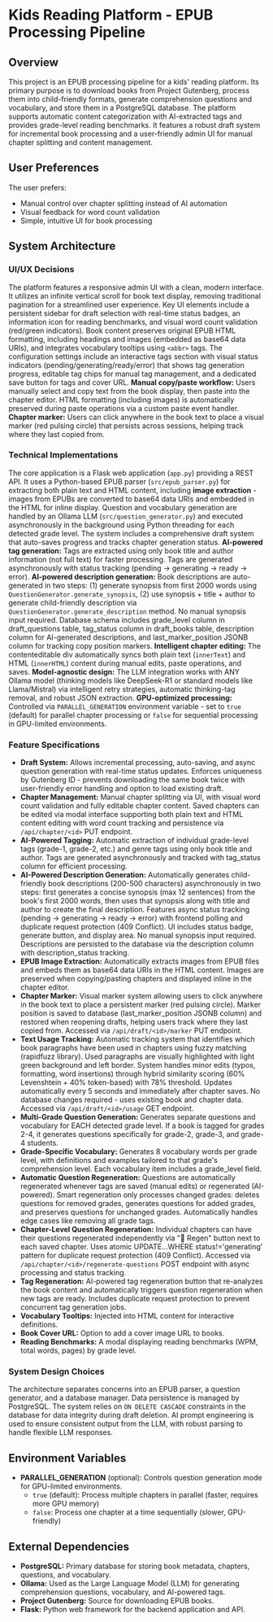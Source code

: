 # Kids Reading Platform - EPUB Processing Pipeline

## Overview
This project is an EPUB processing pipeline for a kids' reading platform. Its primary purpose is to download books from Project Gutenberg, process them into child-friendly formats, generate comprehension questions and vocabulary, and store them in a PostgreSQL database. The platform supports automatic content categorization with AI-extracted tags and provides grade-level reading benchmarks. It features a robust draft system for incremental book processing and a user-friendly admin UI for manual chapter splitting and content management.

## User Preferences
The user prefers:
- Manual control over chapter splitting instead of AI automation
- Visual feedback for word count validation
- Simple, intuitive UI for book processing

## System Architecture

### UI/UX Decisions
The platform features a responsive admin UI with a clean, modern interface. It utilizes an infinite vertical scroll for book text display, removing traditional pagination for a streamlined user experience. Key UI elements include a persistent sidebar for draft selection with real-time status badges, an information icon for reading benchmarks, and visual word count validation (red/green indicators). Book content preserves original EPUB HTML formatting, including headings and images (embedded as base64 data URIs), and integrates vocabulary tooltips using `<abbr>` tags. The configuration settings include an interactive tags section with visual status indicators (pending/generating/ready/error) that shows tag generation progress, editable tag chips for manual tag management, and a dedicated save button for tags and cover URL. **Manual copy/paste workflow:** Users manually select and copy text from the book display, then paste into the chapter editor. HTML formatting (including images) is automatically preserved during paste operations via a custom paste event handler. **Chapter marker:** Users can click anywhere in the book text to place a visual marker (red pulsing circle) that persists across sessions, helping track where they last copied from.

### Technical Implementations
The core application is a Flask web application (`app.py`) providing a REST API. It uses a Python-based EPUB parser (`src/epub_parser.py`) for extracting both plain text and HTML content, including **image extraction** - images from EPUBs are converted to base64 data URIs and embedded in the HTML for inline display. Question and vocabulary generation are handled by an Ollama LLM (`src/question_generator.py`) and executed asynchronously in the background using Python threading for each detected grade level. The system includes a comprehensive draft system that auto-saves progress and tracks chapter generation status. **AI-powered tag generation:** Tags are extracted using only book title and author information (not full text) for faster processing. Tags are generated asynchronously with status tracking (pending → generating → ready → error). **AI-powered description generation:** Book descriptions are auto-generated in two steps: (1) generate synopsis from first 2000 words using `QuestionGenerator.generate_synopsis`, (2) use synopsis + title + author to generate child-friendly description via `QuestionGenerator.generate_description` method. No manual synopsis input required. Database schema includes grade_level column in draft_questions table, tag_status column in draft_books table, description column for AI-generated descriptions, and last_marker_position JSONB column for tracking copy position markers. **Intelligent chapter editing:** The contenteditable div automatically syncs both plain text (`innerText`) and HTML (`innerHTML`) content during manual edits, paste operations, and saves. **Model-agnostic design:** The LLM integration works with ANY Ollama model (thinking models like DeepSeek-R1 or standard models like Llama/Mistral) via intelligent retry strategies, automatic thinking-tag removal, and robust JSON extraction. **GPU-optimized processing:** Controlled via `PARALLEL_GENERATION` environment variable - set to `true` (default) for parallel chapter processing or `false` for sequential processing in GPU-limited environments.

### Feature Specifications
- **Draft System:** Allows incremental processing, auto-saving, and async question generation with real-time status updates. Enforces uniqueness by Gutenberg ID - prevents downloading the same book twice with user-friendly error handling and option to load existing draft.
- **Chapter Management:** Manual chapter splitting via UI, with visual word count validation and fully editable chapter content. Saved chapters can be edited via modal interface supporting both plain text and HTML content editing with word count tracking and persistence via `/api/chapter/<id>` PUT endpoint.
- **AI-Powered Tagging:** Automatic extraction of individual grade-level tags (grade-1, grade-2, etc.) and genre tags using only book title and author. Tags are generated asynchronously and tracked with tag_status column for efficient processing.
- **AI-Powered Description Generation:** Automatically generates child-friendly book descriptions (200-500 characters) asynchronously in two steps: first generates a concise synopsis (max 12 sentences) from the book's first 2000 words, then uses that synopsis along with title and author to create the final description. Features async status tracking (pending → generating → ready → error) with frontend polling and duplicate request protection (409 Conflict). UI includes status badge, generate button, and display area. No manual synopsis input required. Descriptions are persisted to the database via the description column with description_status tracking.
- **EPUB Image Extraction:** Automatically extracts images from EPUB files and embeds them as base64 data URIs in the HTML content. Images are preserved when copying/pasting chapters and displayed inline in the chapter editor.
- **Chapter Marker:** Visual marker system allowing users to click anywhere in the book text to place a persistent marker (red pulsing circle). Marker position is saved to database (last_marker_position JSONB column) and restored when reopening drafts, helping users track where they last copied from. Accessed via `/api/draft/<id>/marker` PUT endpoint.
- **Text Usage Tracking:** Automatic tracking system that identifies which book paragraphs have been used in chapters using fuzzy matching (rapidfuzz library). Used paragraphs are visually highlighted with light green background and left border. System handles minor edits (typos, formatting, word insertions) through hybrid similarity scoring (60% Levenshtein + 40% token-based) with 78% threshold. Updates automatically every 5 seconds and immediately after chapter saves. No database changes required - uses existing book and chapter data. Accessed via `/api/draft/<id>/usage` GET endpoint.
- **Multi-Grade Question Generation:** Generates separate questions and vocabulary for EACH detected grade level. If a book is tagged for grades 2-4, it generates questions specifically for grade-2, grade-3, and grade-4 students.
- **Grade-Specific Vocabulary:** Generates 8 vocabulary words per grade level, with definitions and examples tailored to that grade's comprehension level. Each vocabulary item includes a grade_level field.
- **Automatic Question Regeneration:** Questions are automatically regenerated whenever tags are saved (manual edits) or regenerated (AI-powered). Smart regeneration only processes changed grades: deletes questions for removed grades, generates questions for added grades, and preserves questions for unchanged grades. Automatically handles edge cases like removing all grade tags.
- **Chapter-Level Question Regeneration:** Individual chapters can have their questions regenerated independently via "🔄 Regen" button next to each saved chapter. Uses atomic UPDATE...WHERE status!='generating' pattern for duplicate request protection (409 Conflict). Accessed via `/api/chapter/<id>/regenerate-questions` POST endpoint with async processing and status tracking.
- **Tag Regeneration:** AI-powered tag regeneration button that re-analyzes the book content and automatically triggers question regeneration when new tags are ready. Includes duplicate request protection to prevent concurrent tag generation jobs.
- **Vocabulary Tooltips:** Injected into HTML content for interactive definitions.
- **Book Cover URL:** Option to add a cover image URL to books.
- **Reading Benchmarks:** A modal displaying reading benchmarks (WPM, total words, pages) by grade level.

### System Design Choices
The architecture separates concerns into an EPUB parser, a question generator, and a database manager. Data persistence is managed by PostgreSQL. The system relies on `ON DELETE CASCADE` constraints in the database for data integrity during draft deletion. AI prompt engineering is used to ensure consistent output from the LLM, with robust parsing to handle flexible LLM responses.

## Environment Variables
- **PARALLEL_GENERATION** (optional): Controls question generation mode for GPU-limited environments.
  - `true` (default): Process multiple chapters in parallel (faster, requires more GPU memory)
  - `false`: Process one chapter at a time sequentially (slower, GPU-friendly)

## External Dependencies
- **PostgreSQL:** Primary database for storing book metadata, chapters, questions, and vocabulary.
- **Ollama:** Used as the Large Language Model (LLM) for generating comprehension questions, vocabulary, and AI-powered tags.
- **Project Gutenberg:** Source for downloading EPUB books.
- **Flask:** Python web framework for the backend application and API.
